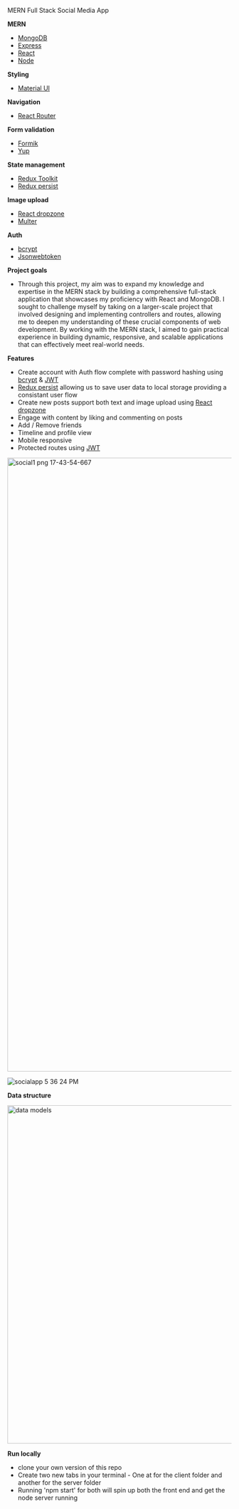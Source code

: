 MERN Full Stack Social Media App

**MERN**
- [MongoDB](https://www.mongodb.com/)
- [Express](https://expressjs.com/)
- [React](https://reactjs.org/)
- [Node](https://nodejs.org/en/download/)

**Styling**
- [Material UI](https://mui.com/material-ui/getting-started/installation/)

**Navigation**
- [React Router](https://reactrouter.com/en/v6.3.0/getting-started/installation)

**Form validation**
- [Formik](https://formik.org/docs/overview)
- [Yup](https://github.com/jquense/yup)

**State management**
- [Redux Toolkit](https://redux-toolkit.js.org/introduction/getting-started)
- [Redux persist](https://github.com/rt2zz/redux-persist)

**Image upload**
- [React dropzone](https://react-dropzone.js.org/)
- [Multer](https://github.com/expressjs/multer)

**Auth**
- [bcrypt](https://www.npmjs.com/package/bcrypt)
- [Jsonwebtoken](https://github.com/auth0/node-jsonwebtoken)

**Project goals**

- Through this project, my aim was to expand my knowledge and expertise in the MERN stack by building a comprehensive full-stack application that showcases my proficiency with React and MongoDB. I sought to challenge myself by taking on a larger-scale project that involved designing and implementing controllers and routes, allowing me to deepen my understanding of these crucial components of web development. By working with the MERN stack, I aimed to gain practical experience in building dynamic, responsive, and scalable applications that can effectively meet real-world needs.

**Features**
- Create account with Auth flow complete with password hashing using [bcrypt](https://www.npmjs.com/package/bcrypt) & [JWT](https://github.com/auth0/node-jsonwebtoken)
- [Redux persist](https://github.com/rt2zz/redux-persist) allowing us to save user data to local storage providing a consistant user flow
- Create new posts support both text and image upload using [React dropzone](https://react-dropzone.js.org/)
- Engage with content by liking and commenting on posts
- Add / Remove friends
- Timeline and profile view
- Mobile responsive
- Protected routes using [JWT](https://github.com/auth0/node-jsonwebtoken)


<img width="1379" alt="social1 png 17-43-54-667" src="https://user-images.githubusercontent.com/82087605/224725321-d59cc4df-ac7a-45c4-ab0a-e03374a88d50.png">

![socialapp 5 36 24 PM](https://user-images.githubusercontent.com/82087605/224725360-2efabb24-c506-4dc5-89cc-4a99ff6bb509.png)


**Data structure**

<img width="760" alt="data models" src="https://user-images.githubusercontent.com/82087605/224788450-ba78aa8e-997f-40e9-a26f-92c83bcd6394.png">


**Run locally**
- clone your own version of this repo
- Create two new tabs in your terminal - One at for the client folder and another for the server folder
- Running 'npm start' for both will spin up both the front end and get the node server running
